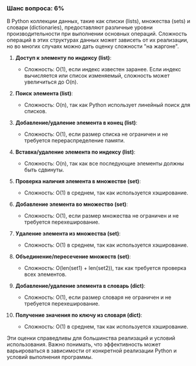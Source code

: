 ### Шанс вопроса: 6%

В Python коллекции данных, такие как списки (lists), множества (sets) и словари (dictionaries), предоставляют различные уровни производительности при выполнении основных операций. Сложность операций в этих структурах данных может зависеть от их реализации, но во многих случаях можно дать оценку сложности "на жаргоне".

1. **Доступ к элементу по индексу (list)**: 
   - Сложность: O(1), если индекс известен заранее. Если индекс вычисляется или список изменяемый, сложность может увеличиться до O(n).

2. **Поиск элемента (list)**: 
   - Сложность: O(n), так как Python использует линейный поиск для списков.

3. **Добавление/удаление элемента в конец (list)**: 
   - Сложность: O(1), если размер списка не ограничен и не требуется перераспределение памяти.

4. **Вставка/удаление элемента по индексу (list)**: 
   - Сложность: O(n), так как все последующие элементы должны быть сдвинуты.

5. **Проверка наличия элемента в множестве (set)**: 
   - Сложность: O(1) в среднем, так как используется хэширование.

6. **Добавление элемента во множество (set)**: 
   - Сложность: O(1), если размер множества не ограничен и не требуется перехеширование.

7. **Удаление элемента из множества (set)**: 
   - Сложность: O(1) в среднем, так как используется хэширование.

8. **Объединение/пересечение множеств (set)**: 
   - Сложность: O(len(set1) + len(set2)), так как требуется проверка всех элементов.

9. **Добавление/удаление элемента в словарь (dict)**: 
   - Сложность: O(1), если размер словаря не ограничен и не требуется перехеширование.

10. **Получение значения по ключу из словаря (dict)**: 
    - Сложность: O(1) в среднем, так как используется хэширование.

Эти оценки справедливы для большинства реализаций и условий использования. Важно понимать, что эффективность может варьироваться в зависимости от конкретной реализации Python и условий выполнения программы.